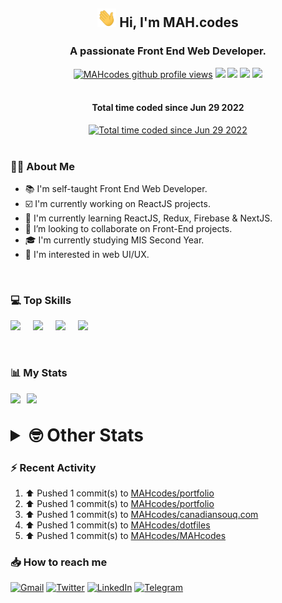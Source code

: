 <h2 align="center"><img src="./Hi.gif" width="30px" height="30px"> Hi, I'm MAH.codes</h2>

<h3 align="center">A passionate Front End Web Developer.</h3>

<div align="center">
  <a href="#"><img src="https://komarev.com/ghpvc/?username=MAHcodes&style=for-the-badge&color=FBA733" alt="MAHcodes github profile views" /></a>
  <a href="https://www.linux.org"><img src="https://img.shields.io/badge/OS-Linux-e06c75?style=for-the-badge&logo=linux" /></a>
	<a href="https://archlinux.org"><img src="https://img.shields.io/badge/DISTRO-Arch-56b6c2?style=for-the-badge&logo=arch-linux" /></a>
	<a href="https://dwm.suckless.org"><img src="https://img.shields.io/badge/WM-DWM-005577?style=for-the-badge&logo=dwm" /></a>
	<a href="https://neovim.io"><img src="https://img.shields.io/badge/IDE-Neovim-98c379?style=for-the-badge&logo=neovim" /></a>
</div>

<br>

<div align="center">
<h4>Total time coded since Jun 29 2022</h4>
<a href="https://wakatime.com/@44eeab2c-51f5-4574-a918-82e5b17d9c49"><img src="https://wakatime.com/badge/user/44eeab2c-51f5-4574-a918-82e5b17d9c49.svg?style=for-the-badge" alt="Total time coded since Jun 29 2022" /></a></div>
<br>

### :man_technologist: About Me

- :books: I'm self-taught Front End Web Developer.
- :ballot_box_with_check: I'm currently working on ReactJS projects.
- :dart: I'm currently learning ReactJS, Redux, Firebase & NextJS.
- :eyes: I’m looking to collaborate on Front-End projects.
- :mortar_board: I'm currently studying MIS Second Year.
- :art: I'm interested in web UI/UX.

<br>

### :computer: Top Skills

<div style="display:flex;">
<img width ='36px' src ='https://raw.githubusercontent.com/rahulbanerjee26/githubAboutMeGenerator/main/icons/html.svg' />
<img width ='36px' src ='https://raw.githubusercontent.com/rahulbanerjee26/githubAboutMeGenerator/main/icons/css.svg' />
<img width ='36px' src ='https://raw.githubusercontent.com/rahulbanerjee26/githubAboutMeGenerator/main/icons/javascript.svg' />
<img width ='36px' src ='https://raw.githubusercontent.com/rahulbanerjee26/githubAboutMeGenerator/main/icons/reactjs.svg' />
</div>

<br>
<br>

### :bar_chart: My Stats

<img src="https://github-readme-stats.vercel.app/api?username=MAHcodes&show_icons=true&locale=en" width="49%" /><span style="display:inline-block;width:2%"></span><img src="https://github-readme-streak-stats.herokuapp.com/?user=MAHcodes&" width="49%" />

<br>

<details>
<summary style="font-size: 1.75rem; font-weight: bold;"><strong style="font-size: 1.75rem; font-weight: bold;"> 🤓 Other Stats </strong></summary>
<br>

<!--START_SECTION:waka-->
![Lines of code](https://img.shields.io/badge/From%20Hello%20World%20I%27ve%20Written-249%20Thousand%20lines%20of%20code-blue)

**🐱 My GitHub Data** 

> 🏆 1,163 Contributions in the Year 2022
 > 
> 📦 342.7 kB Used in GitHub's Storage 
 > 
> 💼 Opted to Hire
 > 
> 📜 25 Public Repositories 
 > 
> 🔑 7 Private Repositories  
 > 
**I'm a Night 🦉** 

```text
🌞 Morning    152 commits    ███░░░░░░░░░░░░░░░░░░░░░░   14.59% 
🌆 Daytime    260 commits    ██████░░░░░░░░░░░░░░░░░░░   24.95% 
🌃 Evening    403 commits    █████████░░░░░░░░░░░░░░░░   38.68% 
🌙 Night      227 commits    █████░░░░░░░░░░░░░░░░░░░░   21.79%

```
📅 **I'm Most Productive on Sunday** 

```text
Monday       176 commits    ████░░░░░░░░░░░░░░░░░░░░░   16.89% 
Tuesday      154 commits    ███░░░░░░░░░░░░░░░░░░░░░░   14.78% 
Wednesday    128 commits    ███░░░░░░░░░░░░░░░░░░░░░░   12.28% 
Thursday     132 commits    ███░░░░░░░░░░░░░░░░░░░░░░   12.67% 
Friday       107 commits    ██░░░░░░░░░░░░░░░░░░░░░░░   10.27% 
Saturday     168 commits    ████░░░░░░░░░░░░░░░░░░░░░   16.12% 
Sunday       177 commits    ████░░░░░░░░░░░░░░░░░░░░░   16.99%

```


📊 **This Week I Spent My Time On** 

```text
⌚︎ Time Zone: Asia/Beirut

💬 Programming Languages: 
TypeScript               13 hrs 9 mins       ███████████████░░░░░░░░░░   60.66% 
JavaScript               3 hrs 25 mins       ████░░░░░░░░░░░░░░░░░░░░░   15.8% 
CSS                      2 hrs 17 mins       ██░░░░░░░░░░░░░░░░░░░░░░░   10.57% 
Lua                      1 hr 39 mins        ██░░░░░░░░░░░░░░░░░░░░░░░   7.62% 
Markdown                 17 mins             ░░░░░░░░░░░░░░░░░░░░░░░░░   1.36%

🔥 Editors: 
Neovim                   21 hrs 41 mins      █████████████████████████   100.0%

🐱‍💻 Projects: 
eeveelution              12 hrs 42 mins      ██████████████░░░░░░░░░░░   58.61% 
lunarvim.org             3 hrs 1 min         ███░░░░░░░░░░░░░░░░░░░░░░   13.92% 
chrisatmachine.com       2 hrs 10 mins       ██░░░░░░░░░░░░░░░░░░░░░░░   10.01% 
dotfiles                 1 hr 17 mins        █░░░░░░░░░░░░░░░░░░░░░░░░   5.94% 
canadiansouq.com         1 hr 15 mins        █░░░░░░░░░░░░░░░░░░░░░░░░   5.82%

💻 Operating System: 
Linux                    21 hrs 41 mins      █████████████████████████   100.0%

```

**I Mostly Code in JavaScript** 

```text
JavaScript               15 repos            ██████████████░░░░░░░░░░░   55.56% 
Python                   3 repos             ██░░░░░░░░░░░░░░░░░░░░░░░   11.11% 
CSS                      2 repos             █░░░░░░░░░░░░░░░░░░░░░░░░   7.41% 
TypeScript               2 repos             █░░░░░░░░░░░░░░░░░░░░░░░░   7.41% 
HTML                     1 repo              █░░░░░░░░░░░░░░░░░░░░░░░░   3.7%

```



 Last Updated on 15/12/2022 18:41:39 UTC
<!--END_SECTION:waka-->

</details>

### :zap: Recent Activity

<!--RECENT_ACTIVITY:start-->
1. ⬆️ Pushed 1 commit(s) to [MAHcodes/portfolio](https://github.com/MAHcodes/portfolio)
2. ⬆️ Pushed 1 commit(s) to [MAHcodes/portfolio](https://github.com/MAHcodes/portfolio)
3. ⬆️ Pushed 1 commit(s) to [MAHcodes/canadiansouq.com](https://github.com/MAHcodes/canadiansouq.com)
4. ⬆️ Pushed 1 commit(s) to [MAHcodes/dotfiles](https://github.com/MAHcodes/dotfiles)
5. ⬆️ Pushed 1 commit(s) to [MAHcodes/MAHcodes](https://github.com/MAHcodes/MAHcodes)
<!--RECENT_ACTIVITY:end-->

### :inbox_tray: How to reach me

[![Gmail](https://img.shields.io/badge/Gmail-D14836?style=for-the-badge&logo=gmail&logoColor=white)](mailto:mhmdalihsen102@gmail.com)
[![Twitter](https://img.shields.io/badge/Twitter-1DA1F2?style=for-the-badge&logo=twitter&logoColor=white)](https://twitter.com/MhmdAliHsen)
[![LinkedIn](https://img.shields.io/badge/LinkedIn-0077B5?style=for-the-badge&logo=linkedin&logoColor=white)](https://www.linkedin.com/in/mah-codes-66b0671b7/)
[![Telegram](https://img.shields.io/badge/Telegram-2CA5E0?style=for-the-badge&logo=telegram&logoColor=white&bgColor=black)](https://t.me/mhmdalihsen)
